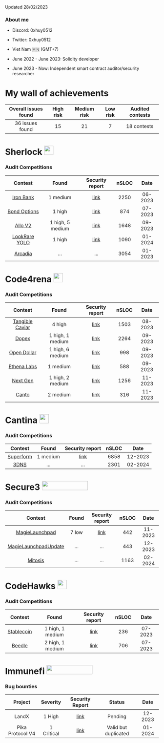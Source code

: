 Updated 28/02/2023

### About me
- Discord: 0xhuy0512
- Twitter: 0xhuy0512

- Viet Nam  🇻🇳 (GMT+7)
- June 2022 - June 2023: Solidity developer
- June 2023 - Now: Independent smart contract auditor/security researcher

# My wall of achievements
| Overall issues found | High risk |  Medium risk | Low risk | Audited contests  |
|:--:|:--:|:--:|:--:|:--:|
| 36 issues found | 15 | 21 | 7 | 18 contests |

# Sherlock <img src="https://audits.sherlock.xyz/_next/static/media/sherlock_logo.bf519c9e.svg" width=30 height=30>

### Audit Competitions
| Contest | Found | Security report   | nSLOC | Date
|:--:|:--:|:--:|:--:|:--:|
| [Iron Bank](https://audits.sherlock.xyz/contests/84)        | 1 medium | [link](https://github.com/tnquanghuy0512/audits/blob/main/Sherlock/2023-05-ironbank.md) | 2250 |06-2023
| [Bond Options](https://audits.sherlock.xyz/contests/99)     | 1 high | [link](https://github.com/tnquanghuy0512/audits/blob/main/Sherlock/2023-05-bond-options.md) | 874  | 07-2023
|[Allo V2](https://audits.sherlock.xyz/contests/109)          | 1 high, 5 medium | [link](https://github.com/tnquanghuy0512/audits/blob/main/Sherlock/2023-09-allo-v2.md) | 1648 | 09-2023
|[LookRare YOLO](https://audits.sherlock.xyz/contests/163)          | 1 high | [link](https://github.com/tnquanghuy0512/audits/blob/main/Sherlock/2024-01-lookrare-yolo.md) | 1090 | 01-2024
|[Arcadia](https://audits.sherlock.xyz/contests/137)          | ... | ... | 3054 | 01-2023
# Code4rena <img src="https://code4rena.com/favicon.ico" width=30 height=30>

### Audit Competitions
| Contest | Found | Security report | nSLOC|Date
|:--:|:--:|:--:|:--:|:--:|
| [Tangible Caviar](https://code4rena.com/contests/2023-08-tangible-caviar#top)     | 4 high | [link](https://github.com/tnquanghuy0512/audits/blob/main/Code4rena/2023-08-tangible-caviar.md) | 1503 | 08-2023
| [Dopex](https://code4rena.com/audits/2023-08-dopex#top)                           | 1 high, 1 medium | [link](https://github.com/tnquanghuy0512/audits/blob/main/Code4rena/2023-09-dopex.md) | 2264 | 09-2023
| [Open Dollar](https://code4rena.com/audits/2023-10-open-dollar#top)               | 1 high, 6 medium | [link](https://github.com/tnquanghuy0512/audits/blob/main/Code4rena/2023-10-ethena-labs.md) | 998  | 09-2023
| [Ethena Labs](https://code4rena.com/audits/2023-10-ethena-labs#top)               | 1 medium | [link](https://github.com/tnquanghuy0512/audits/blob/main/Code4rena/2023-10-open-dollar.md) | 588  | 09-2023
| [Next Gen](https://code4rena.com/audits/2023-10-ethena-labs#top)                  | 1 high, 2 medium | [link](https://github.com/tnquanghuy0512/audits/blob/main/Code4rena/2023-11-nextgen.md) | 1256 | 11-2023
| [Canto](https://code4rena.com/audits/2023-10-ethena-labs#top)                     | 2 medium | [link](https://github.com/tnquanghuy0512/audits/blob/main/Code4rena/2023-12-canto.md) | 316  | 11-2023

# Cantina <img src="https://cantina.xyz/favicon.ico" width=30 height=30>

### Audit Competitions
| Contest | Found | Security report   | nSLOC | Date
|:--:|:--:|:--:|:--:|:--:|
| [Superform](https://cantina.xyz/competitions/2cd0b038-3e32-4db6-b488-0f85b6f0e49f)     | 1 medium | [link](https://github.com/tnquanghuy0512/audits/blob/main/Cantina/2023-12-superform.md) | 6858 |12-2023
| [3DNS](https://cantina.xyz/code/cdb738fd-0e7f-4a6b-9073-2b8629bfc1c3/README.md)     | ... | ... | 2301 |02-2024

# Secure3 <img src="https://edgein-image-upload-rmdev-new.s3.us-west-2.amazonaws.com/1666760702246.svg" width=150 height=30>

### Audit Competitions
| Contest | Found | Security report   | nSLOC | Date
|:--:|:--:|:--:|:--:|:--:|
| [MagieLaunchpad](https://secure3.io/contest/766a8309)     | 7 low | [link](https://github.com/tnquanghuy0512/audits/blob/main/Private%20audit/Secure3/2023-11-magpie-launchpad.md) | 442 |11-2023
| [MagieLaunchpadUpdate](https://secure3.io/contest/89039b8f)     | ... | ... | 443 |12-2023
| [Mitosis](https://secure3.io/contest/766a8309)     | ... | ... | 1163 |02-2024


# CodeHawks <img src="https://res.cloudinary.com/droqoz7lg/image/upload/v1689080263/snhkgvtsidryjdtx0pce.png" width=30 height=30>

### Audit Competitions
| Contest | Found | Security report  | nSLOC |Date
|:--:|:--:|:--:|:--:|:--:|
| [Stablecoin](https://www.codehawks.com/contests/cljx3b9390009liqwuedkn0m0)     | 1 high, 1 medium | [link](https://github.com/tnquanghuy0512/audits/blob/main/CodeHawks/2023-07-stablecoin.md) | 236 |07-2023
| [Beedle](https://www.codehawks.com/contests/clkbo1fa20009jr08nyyf9wbx)         | 2 high, 1 medium | [link](https://github.com/tnquanghuy0512/audits/blob/main/CodeHawks/2023-07-beedle.md) | 706 |07-2023

# Immunefi <img src="https://immunefi.com/images/logo-white.svg" width=150 height=30>

### Bug bounties
| Project | Severity | Security Report  | Status | Date
|:--:|:--:|:--:|:--:|:--:|
| LandX | 1 High | [link](https://github.com/tnquanghuy0512/audits/blob/main/Immunefi/2023-12-land-x.md) | Pending | 12-2023
| Pika Protocol V4 | 1 Critical | [link](https://github.com/tnquanghuy0512/audits/blob/main/Immunefi/2024-01-pika-protocol.md) | Valid but duplicated | 01-2024
